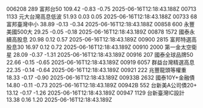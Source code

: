 006208	289	富邦台50	109.42	-0.83	-0.75	2025-06-16T12:18:43.188Z
00713	1133	元大台灣高息低波	51.93	0.03	0.05	2025-06-16T12:18:43.188Z
00733	68	富邦臺灣中小	38.89	-0.13	-0.34	2025-06-16T12:18:43.188Z
00858	600	永豐美國500大	29.25	-0.05	-0.18	2025-06-16T12:18:43.189Z
00878	1572	國泰永續高股息	20.98	0.12	0.57	2025-06-16T12:18:43.189Z
00900	2815	富邦特選高股息30	16.97	0.12	0.72	2025-06-16T12:18:43.189Z
00910	2000	第一金太空衛星	28.09	-0.37	-1.31	2025-06-16T12:18:43.189Z
00916	207	國泰全球品牌50	22.66	-0.15	-0.65	2025-06-16T12:18:43.189Z
00919	6057	群益台灣精選高息	22.35	-0.14	-0.64	2025-06-16T12:18:43.189Z
00921	222	兆豐龍頭等權重	18.33	-0.17	-0.90	2025-06-16T12:18:43.189Z
00933B	2632	國泰10Y+金融債	14.80	-0.11	-0.73	2025-06-16T12:18:43.189Z
00942B	552	台新美A公司債20+	13.12	-0.17	-1.26	2025-06-16T12:18:43.189Z
00947	1129	台新臺灣IC設計	13.38	0.16	1.20	2025-06-16T12:18:43.189Z